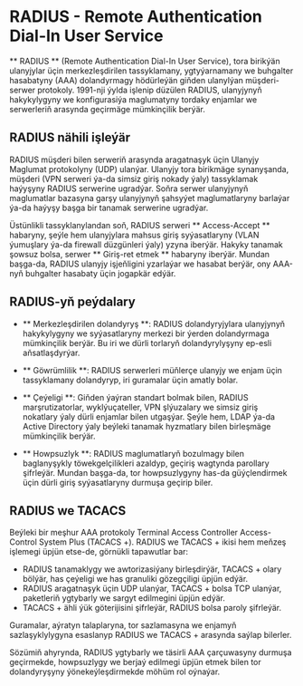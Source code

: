 # RADIUS - Remote Authentication Dial-In User Service

** RADIUS ** (Remote Authentication Dial-In User Service), tora birikýän ulanyjylar üçin merkezleşdirilen tassyklamany, ygtyýarnamany we buhgalter hasabatyny (AAA) dolandyrmagy hödürleýän giňden ulanylýan müşderi-serwer protokoly. 1991-nji ýylda işlenip düzülen RADIUS, ulanyjynyň hakykylygyny we konfigurasiýa maglumatyny tordaky enjamlar we serwerleriň arasynda geçirmäge mümkinçilik berýär.

## RADIUS nähili işleýär

RADIUS müşderi bilen serweriň arasynda aragatnaşyk üçin Ulanyjy Maglumat protokolyny (UDP) ulanýar. Ulanyjy tora birikmäge synanyşanda, müşderi (VPN serweri ýa-da simsiz giriş nokady ýaly) tassyklamak haýyşyny RADIUS serwerine ugradýar. Soňra serwer ulanyjynyň maglumatlar bazasyna garşy ulanyjynyň şahsyýet maglumatlaryny barlaýar ýa-da haýyşy başga bir tanamak serwerine ugradýar.

Üstünlikli tassyklanylandan soň, RADIUS serweri ** Access-Accept ** habaryny, şeýle hem ulanyjylara mahsus giriş syýasatlaryny (VLAN ýumuşlary ýa-da firewall düzgünleri ýaly) yzyna iberýär. Hakyky tanamak şowsuz bolsa, serwer ** Giriş-ret etmek ** habaryny iberýär. Mundan başga-da, RADIUS ulanyjy işjeňligini yzarlaýar we hasabat berýär, ony AAA-nyň buhgalter hasabaty üçin jogapkär edýär.

## RADIUS-yň peýdalary

- ** Merkezleşdirilen dolandyryş **: RADIUS dolandyryjylara ulanyjynyň hakykylygyny we syýasatlaryny merkezi bir ýerden dolandyrmaga mümkinçilik berýär. Bu iri we dürli torlaryň dolandyrylyşyny ep-esli aňsatlaşdyrýar.

- ** Göwrümlilik **: RADIUS serwerleri müňlerçe ulanyjy we enjam üçin tassyklamany dolandyryp, iri guramalar üçin amatly bolar.

- ** Çeýeligi **: Giňden ýaýran standart bolmak bilen, RADIUS marşrutizatorlar, wyklýuçateller, VPN şlýuzalary we simsiz giriş nokatlary ýaly dürli enjamlar bilen utgaşýar. Şeýle hem, LDAP ýa-da Active Directory ýaly beýleki tanamak hyzmatlary bilen birleşmäge mümkinçilik berýär.

- ** Howpsuzlyk **: RADIUS maglumatlaryň bozulmagy bilen baglanyşykly töwekgelçilikleri azaldyp, geçiriş wagtynda parollary şifrleýär. Mundan başga-da, tor howpsuzlygyny has-da güýçlendirmek üçin dürli giriş syýasatlaryny durmuşa geçirip biler.

## RADIUS we TACACS 

Beýleki bir meşhur AAA protokoly Terminal Access Controller Access-Control System Plus (TACACS +). RADIUS we TACACS + ikisi hem meňzeş işlemegi üpjün etse-de, görnükli tapawutlar bar:

- RADIUS tanamaklygy we awtorizasiýany birleşdirýär, TACACS + olary bölýär, has çeýeligi we has granuliki gözegçiligi üpjün edýär.
- RADIUS aragatnaşyk üçin UDP ulanýar, TACACS + bolsa TCP ulanýar, paketleriň ygtybarly we sargyt edilmegini üpjün edýär.
- TACACS + ähli ýük göterijisini şifrleýär, RADIUS bolsa paroly şifrleýär.

Guramalar, aýratyn talaplaryna, tor sazlamasyna we enjamyň sazlaşyklylygyna esaslanyp RADIUS we TACACS + arasynda saýlap bilerler.

Sözümiň ahyrynda, RADIUS ygtybarly we täsirli AAA çarçuwasyny durmuşa geçirmekde, howpsuzlygy we berjaý edilmegi üpjün etmek bilen tor dolandyryşyny ýönekeýleşdirmekde möhüm rol oýnaýar.